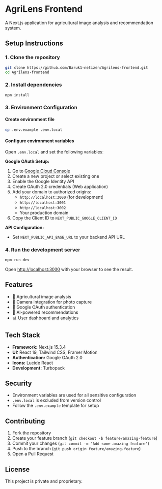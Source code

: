 # AgriLens Frontend

A Next.js application for agricultural image analysis and recommendation system.

## Setup Instructions

### 1. Clone the repository
```bash
git clone https://github.com/Baruk1-netizen/Agrilens-frontend.git
cd Agrilens-frontend
```

### 2. Install dependencies
```bash
npm install
```

### 3. Environment Configuration

#### Create environment file
```bash
cp .env.example .env.local
```

#### Configure environment variables
Open `.env.local` and set the following variables:

**Google OAuth Setup:**
1. Go to [Google Cloud Console](https://console.cloud.google.com/apis/credentials)
2. Create a new project or select existing one
3. Enable the Google Identity API
4. Create OAuth 2.0 credentials (Web application)
5. Add your domain to authorized origins:
   - `http://localhost:3000` (for development)
   - `http://localhost:3001` 
   - `http://localhost:3002`
   - Your production domain
6. Copy the Client ID to `NEXT_PUBLIC_GOOGLE_CLIENT_ID`

**API Configuration:**
- Set `NEXT_PUBLIC_API_BASE_URL` to your backend API URL

### 4. Run the development server
```bash
npm run dev
```

Open [http://localhost:3000](http://localhost:3000) with your browser to see the result.

## Features

- 🌱 Agricultural image analysis
- 📱 Camera integration for photo capture
- 🔐 Google OAuth authentication
- 🎯 AI-powered recommendations
- 📊 User dashboard and analytics

## Tech Stack

- **Framework:** Next.js 15.3.4
- **UI:** React 19, Tailwind CSS, Framer Motion
- **Authentication:** Google OAuth 2.0
- **Icons:** Lucide React
- **Development:** Turbopack

## Security

- Environment variables are used for all sensitive configuration
- `.env.local` is excluded from version control
- Follow the `.env.example` template for setup

## Contributing

1. Fork the repository
2. Create your feature branch (`git checkout -b feature/amazing-feature`)
3. Commit your changes (`git commit -m 'Add some amazing feature'`)
4. Push to the branch (`git push origin feature/amazing-feature`)
5. Open a Pull Request

## License

This project is private and proprietary.
